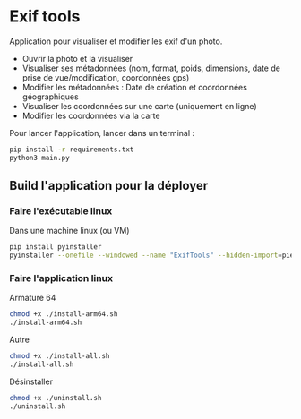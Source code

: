 # Exif tools

Application pour visualiser et modifier les exif d'un photo.

- Ouvrir la photo et la visualiser
- Visualiser ses métadonnées (nom, format, poids, dimensions, date de prise de vue/modification, coordonnées gps)
- Modifier les métadonnées : Date de création et coordonnées géographiques
- Visualiser les coordonnées sur une carte (uniquement en ligne)
- Modifier les coordonnées via la carte

Pour lancer l'application, lancer dans un terminal :

```bash
pip install -r requirements.txt
python3 main.py
```

## Build l'application pour la déployer

### Faire l'exécutable linux

Dans une machine linux (ou VM)

```bash
pip install pyinstaller
pyinstaller --onefile --windowed --name "ExifTools" --hidden-import=piexif --hidden-import=PIL._tkinter_finder --add-data "assets:assets" main.py
```

### Faire l'application linux

Armature 64

```bash
chmod +x ./install-arm64.sh
./install-arm64.sh
```

Autre

```bash
chmod +x ./install-all.sh
./install-all.sh
```

Désinstaller

```bash
chmod +x ./uninstall.sh
./uninstall.sh
```
